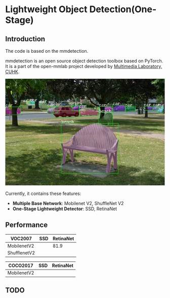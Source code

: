 
# Lightweight Object Detection(One-Stage)

## Introduction

The code is based on the mmdetection.

mmdetection is an open source object detection toolbox based on PyTorch. It is
a part of the open-mmlab project developed by [Multimedia Laboratory, CUHK](http://mmlab.ie.cuhk.edu.hk/).

![demo image](demo/coco_test_12510.jpg)

Currently, it contains these features:
- **Multiple Base Network**: Mobilenet V2, ShuffleNet V2
- **One-Stage Lightweight Detector**: SSD, RetinaNet




## Performance

| VOC2007      | SSD                                                                         | RetinaNet                                                                   
|--------------|-----------------------------------------------------------------------------|-----------------------------------------------------------------------------|
| MobilenetV2  |                                                                             | 81.9                                                                        |
| ShufflenetV2 |                                                                             |                                                                             |



| COCO2017    | SSD                                                                         | RetinaNet                                                                   
|-------------|-----------------------------------------------------------------------------|-----------------------------------------------------------------------------|
| MobilenetV2 |                                                                             |                                                                             |




## TODO
